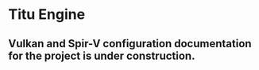 # Titu Engine
## Vulkan and Spir-V configuration documentation for the project is under construction.